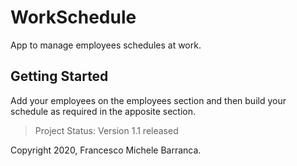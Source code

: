# WorkSchedule

App to manage employees schedules at work.

## Getting Started

Add your employees on the employees section and then build your schedule as required in the apposite section.

> Project Status: Version 1.1 released

Copyright 2020, Francesco Michele Barranca.
